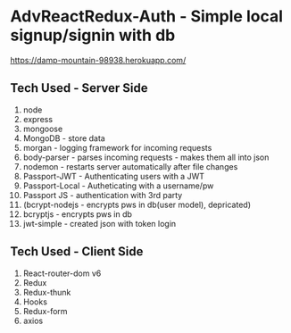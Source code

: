# AdvReactRedux-Auth - Simple local signup/signin with db

https://damp-mountain-98938.herokuapp.com/

## Tech Used - Server Side

1. node
2. express
3. mongoose
4. MongoDB - store data
5. morgan - logging framework for incoming requests
6. body-parser - parses incoming requests - makes them all into json
7. nodemon - restarts server automatically after file changes
8. Passport-JWT - Authenticating users with a JWT
9. Passport-Local - Autheticating with a username/pw
10. Passport JS - authentication with 3rd party
11. (bcrypt-nodejs - encrypts pws in db(user model), depricated)
12. bcryptjs - encrypts pws in db
13. jwt-simple - created json with token login

## Tech Used - Client Side

1. React-router-dom v6
2. Redux
3. Redux-thunk
4. Hooks
5. Redux-form
6. axios
